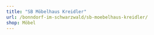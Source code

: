 ```yaml
---
title: "SB Möbelhaus Kreidler"
url: /bonndorf-im-schwarzwald/sb-moebelhaus-kreidler/
shop: Möbel
---
```

